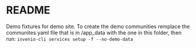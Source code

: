 # README

Demo fixtures for demo site.
To create the demo communities remplace the communites.yaml file that is in /app_data with the one in this folder, then run:
``invenio-cli services setup -f --no-demo-data``
